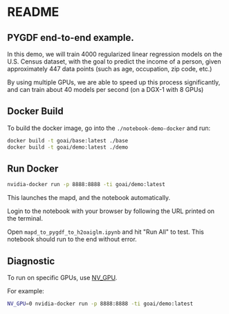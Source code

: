 # README

## PYGDF end-to-end example.

In this demo, we will train 4000 regularized linear regression models on the U.S. Census dataset, with the goal to predict the income of a person, given approximately 447 data points (such as age, occupation, zip code, etc.)

By using multiple GPUs, we are able to speed up this process significantly, and can train about 40 models per second (on a DGX-1 with 8 GPUs)

## Docker Build

To build the docker image, go into the `./notebook-demo-docker` and run:

```bash
docker build -t goai/base:latest ./base
docker build -t goai/demo:latest ./demo
```

## Run Docker

```bash
nvidia-docker run -p 8888:8888 -ti goai/demo:latest
```

This launches the mapd, and the notebook automatically.

Login to the notebook with your browser by following the URL printed on the terminal.

Open `mapd_to_pygdf_to_h2oaiglm.ipynb` and hit "Run All" to test.
This notebook should run to the end without error.


## Diagnostic

To run on specific GPUs, use [NV_GPU](https://github.com/NVIDIA/nvidia-docker/wiki/nvidia-docker#gpu-isolation).

For example:

```bash
NV_GPU=0 nvidia-docker run -p 8888:8888 -ti goai/demo:latest
```
